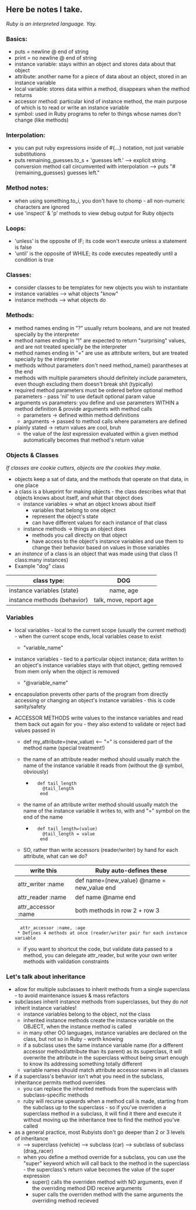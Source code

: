 ## Here be notes I take.
*Ruby is an interpreted language. Yay.*

### Basics:
* puts = newline @ end of string
* print = no newline @ end of string
* instance variable: stays within an object and stores data about that object
* attribute: another name for a piece of data about an object, stored in an instance variable
* local variable: stores data within a method, disappears when the method returns
* accessor method: particular kind of instance method, the main purpose of which is to read or write an instance variable
* symbol: used in Ruby programs to refer to things whose names don't change (like methods)


### Interpolation:
* you can put ruby expressions inside of #{...} notation, not just variable substitutions
* puts remaining_guesses.to_s + 'guesses left.' --> explicit string conversion method call circumvented with interpolation --> puts "#{remaining_guesses} guesses left."

### Method notes:
* when using something.to_i, you don't have to chomp - all non-numeric characters are ignored
* use 'inspect' & 'p' methods to view debug output for Ruby objects

### Loops:
* 'unless' is the opposite of IF; its code won't execute unless a statement is false
* 'until' is the opposite of WHILE; its code executes repeatedly until a condition is true

### Classes:
* consider classes to be templates for new objects you wish to instantiate
* instance variables --> what objects "know"
* instance methods --> what objects do

### Methods:
* method names ending in "?" usually return booleans, and are not treated specially by the interpreter
* method names ending in "!" are expected to return "surprising" values, and are not treated specially be the interpreter
* method names ending in "=" are use as attribute writers, but are treated specially by the interpreter
* methods without parameters don't need method_name() parantheses at the end
* methods with multiple parameters should definitely include parameters, even though excluding them doesn't break shit (typically)
* required method parameters must be ordered before optional method parameters - pass 'nil' to use default optional param value 
* arguments vs parameters: you define and use parameters WITHIN a method definition & provide arguments with method calls
    * parameters -> defined within method definitions
    * arguments -> passed to method calls where parameters are defined
* plainly stated -> return values are cool, bruh
    * the value of the *last* expression evaluated within a given method automatically becomes that method's return value

### Objects & Classes
*If classes are cookie cutters, objects are the cookies they make.*

* objects keep a sat of data, and the methods that operate on that data, in one place
* a class is a blueprint for making objects - the class describes what that objects knows about itself, and what that object does
    * instance variables -> what an object knows about itself
        * variables that belong to one object
        * represent the object's state
        * can have different values for each instance of that class
    * instance methods -> things an object does
        * methods you call directly on that object
        * have access to the object's instance variables and use them to change their behavior based on values in those variables
* an *instance* of a class is an object that was made using that class (1 class:many instances)
* Example "dog" class

| class type:                 	|            DOG           	|
|-----------------------------	|:------------------------:	|
| instance variables (state)  	| name,  age               	|
| instance methods (behavior) 	| talk,  move,  report age 	|

### Variables
* local variables - local to the current scope (usually the current method) - when the current scope ends, local variables cease to exist
    * "variable_name"
* instance variables - tied to a particular object instance; data written to an object's instance variables stays with that object, getting removed from mem only when the object is removed
    * "@variable_name"
* encapsulation prevents other parts of the program from directly accessing or changing an object's instance variables - this is code sanity/safety
* ACCESSOR METHODS write values to the instance variables and read them back out again for you - they also extend to validate or reject bad values passed in
    * def my_attribute=(new_value) <-- "=" is considered part of the method name (special treatment!)
    * the name of an attribute reader method should usually match the name of the instance variable it reads from (without the @ symbol, obviously)
        * ```
            def tail_length
              @tail_length
             end
          ```
    * the name of an attribute writer method should usually match the name of the instance variable it writes to, with and "=" symbol on the end of the name
        * ```
            def tail_length=(value)
              @tail_length = value
             end
          ```
          
    * SO, rather than write accessors (reader/writer) by hand for each attribute, what can we do?
    
    | write this          | Ruby auto-defines these                      |
    |---------------------|----------------------------------------------|
    | attr_writer :name   | def name=(new_value)   @name = new_value end |
    | attr_reader :name   | def name   @name end                         |
    | attr_accessor :name | both methods in row 2 + row 3                |

        attr_accessor :name, :age 
       * Defines 4 methods at once (reader/writer pair for each instance variable
  * if you want to shortcut the code, but validate data passed to a method, you can delegate attr_reader, but write your own writer methods with validation constraints
        
### Let's talk about inheritance
* allow for multiple subclasses to inherit methods from a single superclass - to avoid maintenance issues & mass refactors
* subclasses inherit instance methods from superclasses, but they do *not* inherit instance variables!
    * instance variables belong to the object, not the class
    * inherited instance methods create the instance variable on the OBJECT, when the instance method is called
    * in many other OO languages, instance variables are declared on the class, but not so in Ruby - worth knowing
    * if a subclass uses the same instance variable name (for a different accessor method/attribute than its parent) as its superclass, it will overwrite the attribute in the superclass without being smart enough to know its addressing something totally different
    * variable names should match attribute accessor names in all classes
* if a superclass's behavior isn't what you need in the subclass, inheritance permits method overrides
    * you can replace the inherited methods from the superclass with subclass-specific methods
    * ruby will recurse upwards when a method call is made, starting from the subclass up to the superclass - so if you've overriden a superclass method in a subclass, it will find it there and execute it without moving up the inheritance tree to find the method you've called
* as a general practice, most Rubyists don't go deeper than 2 or 3 levels of inheritance 
    * --> superclass (vehicle) --> subclass (car) --> subclass of subclass (drag_racer)
  * when you define a method override for a subclass, you can use the "super" keyword which will call back to the method in the superclass - the superclass's return value becomes the value of the super expression
    * super() calls the overriden method with NO arguments, even if the overriding method DID receive arguments
    * super calls the overriden method with the same arguments the overriding method recieved

